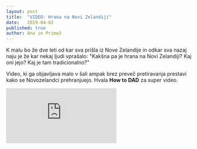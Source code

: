 ```yaml
---
layout: post
title:  "VIDEO: Hrana na Novi Zelandiji"
date:   2019-04-02
published: true
author: Ana in Primož
---
```


<p class="intro"><span class="dropcap">K</span>
	malu bo že dve leti od kar sva prišla iz Nove Zelandije in odkar sva nazaj naju je že kar nekaj ljudi vprašalo: "Kakšna pa je hrana na Novi Zelandiji? Kaj oni jejo? Kaj je tam tradicionalno?" 
</p>

Video, ki ga objavljava malo v šali ampak brez preveč pretiravanja prestavi kako se Novozelandci prehranjuejo. Hvala **How to DAD** za super video.

<div class="videoWrapper">
    <iframe src="https://www.youtube.com/embed/5Rm8d60z3H4" frameborder="0" allowfullscreen></iframe>
</div><br/>
